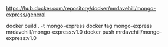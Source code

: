  https://hub.docker.com/repository/docker/mrdavehill/mongo-express/general
 
 docker build . -t mongo-express
 docker tag mongo-express mrdavehill/mongo-express:v1.0
 docker push mrdavehill/mongo-express:v1.0